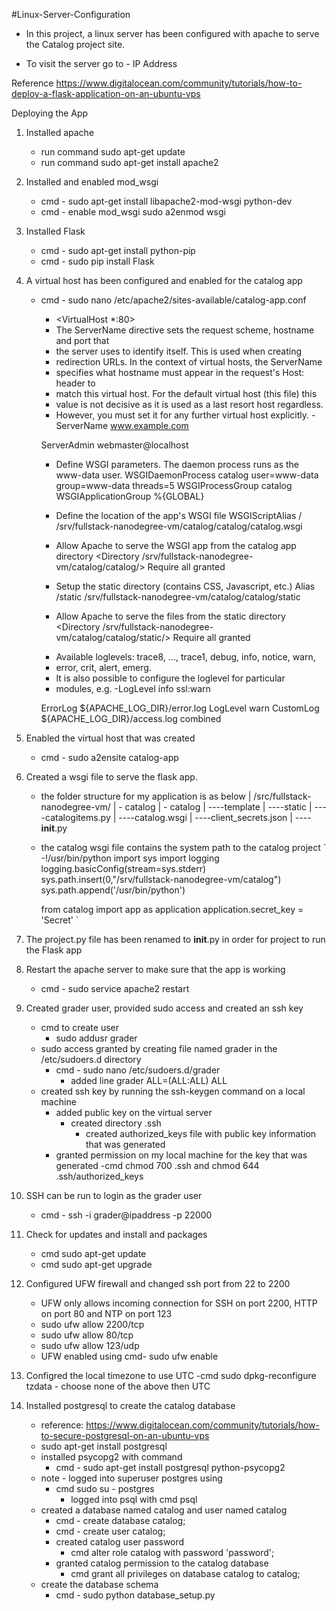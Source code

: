 #Linux-Server-Configuration

- In this project, a linux server has been configured with apache to serve the Catalog project site.

- To visit the server go to - IP Address

Reference  https://www.digitalocean.com/community/tutorials/how-to-deploy-a-flask-application-on-an-ubuntu-vps

Deploying the App 
1. Installed apache 
    - run command sudo apt-get update
    - run command sudo apt-get install apache2
2. Installed and enabled mod_wsgi 
    - cmd - sudo apt-get install libapache2-mod-wsgi python-dev
    - cmd - enable mod_wsgi sudo a2enmod wsgi

3. Installed Flask 
    - cmd - sudo apt-get install python-pip
    - cmd - sudo pip install Flask

4. A virtual host has been configured and enabled for the catalog app
    - cmd - sudo nano /etc/apache2/sites-available/catalog-app.conf
        - <VirtualHost *:80>
        - The ServerName directive sets the request scheme, hostname and port that
        - the server uses to identify itself. This is used when creating
        - redirection URLs. In the context of virtual hosts, the ServerName
        - specifies what hostname must appear in the request's Host: header to
        - match this virtual host. For the default virtual host (this file) this
        - value is not decisive as it is used as a last resort host regardless.
        - However, you must set it for any further virtual host explicitly.
        -ServerName www.example.com

        ServerAdmin webmaster@localhost

        - Define WSGI parameters. The daemon process runs as the www-data user.
        WSGIDaemonProcess catalog user=www-data group=www-data threads=5
        WSGIProcessGroup catalog
        WSGIApplicationGroup %{GLOBAL}

        - Define the location of the app's WSGI file
        WSGIScriptAlias / /srv/fullstack-nanodegree-vm/catalog/catalog/catalog.wsgi

        - Allow Apache to serve the WSGI app from the catalog app directory
        <Directory /srv/fullstack-nanodegree-vm/catalog/catalog/>
                Require all granted
        </Directory>

        - Setup the static directory (contains CSS, Javascript, etc.)
        Alias /static /srv/fullstack-nanodegree-vm/catalog/catalog/static

        - Allow Apache to serve the files from the static directory
        <Directory  /srv/fullstack-nanodegree-vm/catalog/catalog/static/>
                Require all granted
        </Directory>

        - Available loglevels: trace8, ..., trace1, debug, info, notice, warn,
        - error, crit, alert, emerg.
        - It is also possible to configure the loglevel for particular
        - modules, e.g.
        -LogLevel info ssl:warn

        ErrorLog ${APACHE_LOG_DIR}/error.log
        LogLevel warn
        CustomLog ${APACHE_LOG_DIR}/access.log combined
</VirtualHost> 

5. Enabled the virtual host that was created 
    - cmd - sudo a2ensite catalog-app

6. Created a wsgi file to serve the flask app. 
    - the folder structure for my application is as below 
        | /src/fullstack-nanodegree-vm/
        | - catalog 
        | - catalog 
        |   ----template
        |   ----static
        |   ----catalogitems.py 
        |   ----catalog.wsgi
        |   ----client_secrets.json
        |   ----__init__.py  

    - the catalog wsgi file contains the system path to the catalog project 
    ` -!/usr/bin/python
        import sys
        import logging
        logging.basicConfig(stream=sys.stderr)
        sys.path.insert(0,"/srv/fullstack-nanodegree-vm/catalog")
        sys.path.append('/usr/bin/python')

        from catalog import app as application
        application.secret_key = 'Secret' `
7. The project.py file has been renamed to __init__.py in order for project to run the Flask app 
    
8. Restart the apache server to make sure that the app is working 
    - cmd - sudo service apache2 restart 

9. Created grader user, provided sudo access and created an ssh key 
    - cmd to create user
        - sudo addusr grader 
    - sudo access granted by creating file named grader in the /etc/sudoers.d directory 
        - cmd - sudo nano /etc/sudoers.d/grader 
            - added line grader ALL=(ALL:ALL) ALL 
    - created ssh key by running the ssh-keygen command on a local machine 
        - added public key on the virtual server 
            - created directory .ssh 
                - created authorized_keys file with public key information that was generated 
        - granted permission on my local machine for the key that was generated 
            -cmd chmod 700 .ssh and chmod 644 .ssh/authorized_keys 
10. SSH can be run to login as the grader user 
    - cmd - ssh -i <key location> grader@ipaddress -p 22000

11. Check for updates and install and packages
    - cmd sudo apt-get update 
    - cmd sudo apt-get upgrade 

12. Configured UFW firewall and changed ssh port from 22 to 2200
    - UFW only allows incoming connection for SSH on port 2200, HTTP on port 80 and NTP on port 123
    - sudo ufw allow 2200/tcp
    - sudo ufw allow 80/tcp
    - sudo ufw allow 123/udp 
    - UFW enabled using cmd- sudo ufw enable 

13. Configred the local timezone to use UTC
    -cmd sudo dpkg-reconfigure tzdata
        - choose none of the above then UTC 

14. Installed postgresql to create the catalog database 
    - reference: https://www.digitalocean.com/community/tutorials/how-to-secure-postgresql-on-an-ubuntu-vps 
    - sudo apt-get install postgresql 
    - installed psycopg2 with command 
        - cmd - sudo apt-get install postgresql python-psycopg2 
    * note - logged into superuser postgres using 
        - cmd sudo su - postgres
            - logged into psql with cmd psql 
        
    - created a database named catalog and user named catalog 
        - cmd - create database catalog;
        - cmd - create user catalog; 
        - created catalog user password 
            - cmd alter role catalog with password 'password';
        - granted catalog permission to the catalog database 
            - cmd grant all privileges on database catalog to catalog; 
    - create the database schema 
        - cmd - sudo python database_setup.py

